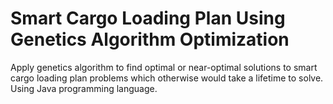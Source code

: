 # Smart Cargo Loading Plan Using Genetics Algorithm Optimization
Apply genetics algorithm to find optimal or near-optimal solutions to smart cargo loading plan problems which otherwise would take a lifetime to solve.<br>
Using Java programming language. 
